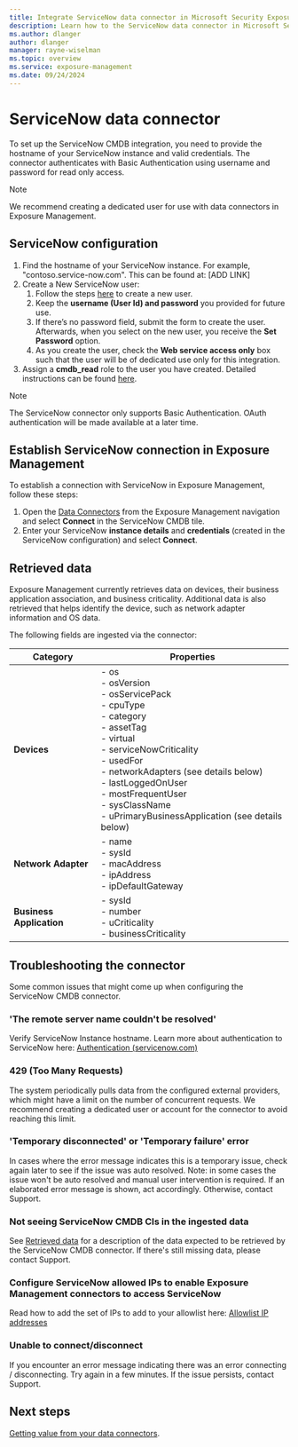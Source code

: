 ```yaml
---
title: Integrate ServiceNow data connector in Microsoft Security Exposure Management
description: Learn how to the ServiceNow data connector in Microsoft Security Exposure Management.
ms.author: dlanger
author: dlanger
manager: rayne-wiselman
ms.topic: overview
ms.service: exposure-management
ms.date: 09/24/2024
---
```


# ServiceNow data connector

To set up the ServiceNow CMDB integration, you need to provide the hostname of your ServiceNow instance and valid credentials. The connector authenticates with Basic Authentication using username and password for read only access.

> [!Note]
> We recommend creating a dedicated user for use with data connectors in Exposure Management.

## ServiceNow configuration

1. Find the hostname of your ServiceNow instance. For example, "contoso.service-now.com". This can be found at: [ADD LINK]  
1. Create a New ServiceNow user:
   1. Follow the steps [here](https://docs.servicenow.com/en-US/bundle/vancouver-platform-administration/page/administer/users-and-groups/task/t_CreateAUser.html) to create a new user.
   2. Keep the **username (User Id) and password** you provided for future use.
   3. If there’s no password field, submit the form to create the user. Afterwards, when you select on the new user, you receive the **Set Password** option.
   4. As you create the user, check the **Web service access only** box such that the user will be of dedicated use only for this integration.
1. Assign a **cmdb_read** role to the user you have created. Detailed instructions can be found [here](https://docs.servicenow.com/bundle/vancouver-platform-administration/page/administer/users-and-groups/task/t_AssignARoleToAUser.html).

> [!Note]
> The ServiceNow connector only supports Basic Authentication. OAuth authentication will be made available at a later time.

## Establish ServiceNow connection in Exposure Management

To establish a connection with ServiceNow in Exposure Management, follow these steps:

1. Open the [Data Connectors](https://security.microsoft.com/exposure-data-connectors) from the Exposure Management navigation and select **Connect** in the ServiceNow CMDB tile.
1. Enter your ServiceNow **instance details** and **credentials** (created in the ServiceNow configuration) and select **Connect**.

## Retrieved data

Exposure Management currently retrieves data on devices, their business application association, and business criticality. Additional data is also retrieved that helps identify the device, such as network adapter information and OS data.

The following fields are ingested via the connector:

| **Category**          | **Properties**                                                                 |
|-----------------------|--------------------------------------------------------------------------------|
| **Devices**           | - os<br>- osVersion<br>- osServicePack<br>- cpuType<br>- category<br>- assetTag<br>- virtual<br>- serviceNowCriticality<br>- usedFor<br>- networkAdapters (see details below)<br>- lastLoggedOnUser<br>- mostFrequentUser<br>- sysClassName<br>- uPrimaryBusinessApplication (see details below) |
| **Network Adapter**   | - name<br>- sysId<br>- macAddress<br>- ipAddress<br>- ipDefaultGateway                           |
| **Business Application** | - sysId<br>- number<br>- uCriticality<br>- businessCriticality                              |

## Troubleshooting the connector

Some common issues that might come up when configuring the ServiceNow CMDB connector.

### 'The remote server name couldn't be resolved'

Verify ServiceNow Instance hostname.
Learn more about authentication to ServiceNow here: [Authentication (servicenow.com)](https://docs.servicenow.com/bundle/vancouver-platform-security/page/integrate/single-sign-on/concept/c_Authentication.html)

### 429 (Too Many Requests)

The system periodically pulls data from the configured external providers, which might have a limit on the number of concurrent requests.
We recommend creating a dedicated user or account for the connector to avoid reaching this limit.

### 'Temporary disconnected' or 'Temporary failure' error

In cases where the error message indicates this is a temporary issue, check again later to see if the issue was auto resolved.
Note: in some cases the issue won't be auto resolved and manual user intervention is required. If an elaborated error message is shown,  act accordingly. Otherwise, contact Support.

### Not seeing ServiceNow CMDB CIs in the ingested data

See [Retrieved data](#retrieved-data) for a description of the  data expected to be retrieved by the ServiceNow CMDB connector.
If there's still missing data, please contact Support.

### Configure ServiceNow allowed IPs to enable Exposure Management connectors to access ServiceNow

Read how to add the set of IPs to add to your allowlist here: [Allowlist IP addresses](configure-data-connectors.md#allowlist-ip-addresses)

### Unable to connect/disconnect

If you encounter an error message indicating there was an error connecting / disconnecting. Try again in a few minutes. If the issue persists, contact Support.

## Next steps

[Getting value from your data connectors](value-data-connectors.md).

